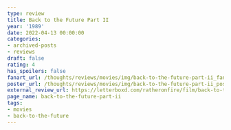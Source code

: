 ```yaml
---
type: review
title: Back to the Future Part II
year: '1989'
date: 2022-04-13 00:00:00
categories:
- archived-posts
- reviews
draft: false
rating: 4
has_spoilers: false
fanart_url: /thoughts/reviews/movies/img/back-to-the-future-part-ii_fanart.png
poster_url: /thoughts/reviews/movies/img/back-to-the-future-part-ii_poster.png
external_review_url: https://letterboxd.com/ratheronfire/film/back-to-the-future-part-ii/
page_name: back-to-the-future-part-ii
tags:
- movies
- back-to-the-future
---
```


